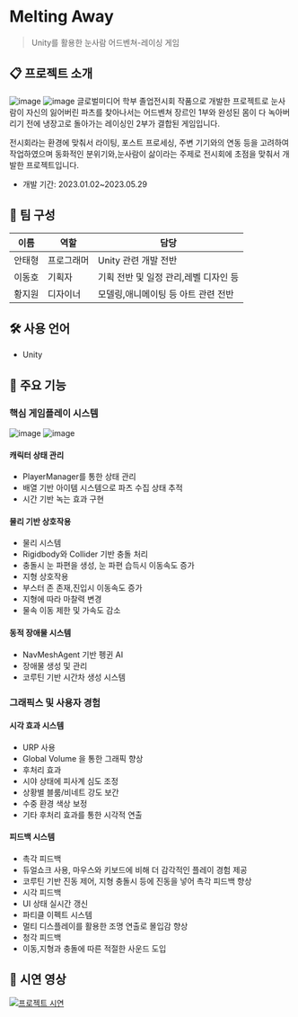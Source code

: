 # Melting Away
> Unity를 활용한 눈사람 어드벤쳐-레이싱 게임

## 📋 프로젝트 소개
![image](https://github.com/user-attachments/assets/74f6edbb-7177-4925-8c82-e376bc6f4ec0)
![image](https://github.com/user-attachments/assets/74b9cb1a-77bd-4635-aa35-b1d825c1ce70)
글로벌미디어 학부 졸업전시회 작품으로 개발한 프로젝트로
눈사람이 자신의 잃어버린 파츠를 찾아나서는 어드벤쳐 장르인 1부와
완성된 몸이 다 녹아버리기 전에 냉장고로 돌아가는 레이싱인 2부가 결합된 게임입니다.

전시회라는 환경에 맞춰서 라이팅, 포스트 프로세싱, 주변 기기와의 연동 등을 고려하여 작업하였으며
동화적인 분위기와,눈사람이 삶이라는 주제로 전시회에 초점을 맞춰서 개발한 프로젝트입니다.
- 개발 기간: 2023.01.02~2023.05.29

## 👥 팀 구성
|이름|역할|담당|
|---|---|---|
|안태형|프로그래머|Unity 관련 개발 전반|
|이동호|기획자|기획 전반 및 일정 관리,레벨 디자인 등|
|황지원|디자이너|모델링,애니메이팅 등 아트 관련 전반|

## 🛠 사용 언어
- Unity

## 📌 주요 기능 
### 핵심 게임플레이 시스템
![image](https://github.com/user-attachments/assets/def2672e-8f37-40e4-bd22-7fac4c381cd8)
![image](https://github.com/user-attachments/assets/16b8d325-5cbf-45cc-8194-520c48cfd5f2)
#### 캐릭터 상태 관리
- PlayerManager를 통한 상태 관리
 - 배열 기반 아이템 시스템으로 파츠 수집 상태 추적
 - 시간 기반 녹는 효과 구현

#### 물리 기반 상호작용
- 물리 시스템
 - Rigidbody와 Collider 기반 충돌 처리
 - 충돌시 눈 파편을 생성, 눈 파편 습득시 이동속도 증가
- 지형 상호작용
 - 부스터 존 존재,진입시 이동속도 증가
 - 지형에 따라 마찰력 변경
 - 물속 이동 제한 및 가속도 감소

#### 동적 장애물 시스템
- NavMeshAgent 기반 펭귄 AI
- 장애물 생성 및 관리
- 코루틴 기반 시간차 생성 시스템

### 그래픽스 및 사용자 경험

#### 시각 효과 시스템
- URP 사용
 - Global Volume 을 통한 그래픽 향상
- 후처리 효과
 - 시야 상태에 피사계 심도 조정
 - 상황별 블룸/비네트 강도 보간
 - 수중 환경 색상 보정
 - 기타 후처리 효과를 통한 시각적 연출

#### 피드백 시스템
- 촉각 피드백
 - 듀얼쇼크 사용, 마우스와 키보드에 비해 더 감각적인 플레이 경험 제공
 - 코루틴 기반 진동 제어, 지형 충돌시 등에 진동을 넣어 촉각 피드백 향상
- 시각 피드백
 - UI 상태 실시간 갱신
 - 파티클 이펙트 시스템
- 멀티 디스플레이를 활용한 조명 연출로 몰입감 향상
- 청각 피드백
- 이동,지형과 충돌에 따른 적절한 사운드 도입
  


## 🎥 시연 영상
[![프로젝트 시연](https://img.youtube.com/vi/eUCNXiEFHVk/0.jpg)](https://youtu.be/eUCNXiEFHVk)


